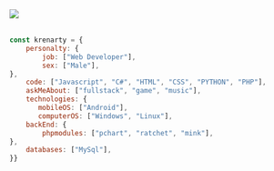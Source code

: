 
<a href="https://discord.com/users/1063525313394528256">
    <img src="https://lanyard.cnrad.dev/api/1063525313394528256?hideDiscrim=false&hideStatus=false&hideTimestamp=false">
  </a>
  <br> <br> 



```javascript
const krenarty = {
    personalty: {
        job: ["Web Developer"],
        sex: ["Male"],
},               
    code: ["Javascript", "C#", "HTML", "CSS", "PYTHON", "PHP"],
    askMeAbout: ["fullstack", "game", "music"],
    technologies: {
       mobileOS: ["Android"],
       computerOS: ["Windows", "Linux"],
    backEnd: {
        phpmodules: ["pchart", "ratchet", "mink"],
},
    databases: ["MySql"],
}}
```


